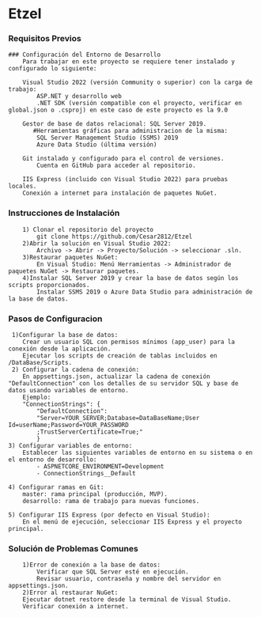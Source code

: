 # Etzel

   ### Requisitos Previos
    ### Configuración del Entorno de Desarrollo
        Para trabajar en este proyecto se requiere tener instalado y configurado lo siguiente:

        Visual Studio 2022 (versión Community o superior) con la carga de trabajo:
            ASP.NET y desarrollo web
            .NET SDK (versión compatible con el proyecto, verificar en global.json o .csproj) en este caso de este proyecto es la 9.0

        Gestor de base de datos relacional: SQL Server 2019.
           #Herramientas gráficas para administracion de la misma:
            SQL Server Management Studio (SSMS) 2019
            Azure Data Studio (última versión)

        Git instalado y configurado para el control de versiones.
            Cuenta en GitHub para acceder al repositorio.

        IIS Express (incluido con Visual Studio 2022) para pruebas locales.
        Conexión a internet para instalación de paquetes NuGet.

   ### Instrucciones de Instalación
        1) Clonar el repositorio del proyecto
            git clone https://github.com/Cesar2812/Etzel
        2)Abrir la solución en Visual Studio 2022:
            Archivo -> Abrir -> Proyecto/Solución -> seleccionar .sln.
        3)Restaurar paquetes NuGet:
            En Visual Studio: Menú Herramientas -> Administrador de paquetes NuGet -> Restaurar paquetes.
        4)Instalar SQL Server 2019 y crear la base de datos según los scripts proporcionados.
            Instalar SSMS 2019 o Azure Data Studio para administración de la base de datos.
  
   ### Pasos de Configuracion 
     1)Configurar la base de datos:
        Crear un usuario SQL con permisos mínimos (app_user) para la conexión desde la aplicación.
        Ejecutar los scripts de creación de tablas incluidos en /DataBase/Scripts.
     2) Configurar la cadena de conexión:
        En appsettings.json, actualizar la cadena de conexión "DefaultConnection" con los detalles de su servidor SQL y base de datos usando variables de entorno.
        Ejemplo:
        "ConnectionStrings": {
            "DefaultConnection":
            "Server=YOUR_SERVER;Database=DataBaseName;User Id=userName;Password=YOUR_PASSWORD
            ;TrustServerCertificate=True;"
            }
    3) Configurar variables de entorno:
        Establecer las siguientes variables de entorno en su sistema o en el entorno de desarrollo:
            - ASPNETCORE_ENVIRONMENT=Development
            - ConnectionStrings__Default

    4) Configurar ramas en Git:
        master: rama principal (producción, MVP).
        desarrollo: rama de trabajo para nuevas funciones.
    
    5) Configurar IIS Express (por defecto en Visual Studio):
        En el menú de ejecución, seleccionar IIS Express y el proyecto principal.


    
   ### Solución de Problemas Comunes
        1)Error de conexión a la base de datos:
            Verificar que SQL Server esté en ejecución.
            Revisar usuario, contraseña y nombre del servidor en appsettings.json.
        2)Error al restaurar NuGet:
        Ejecutar dotnet restore desde la terminal de Visual Studio.
        Verificar conexión a internet.
   